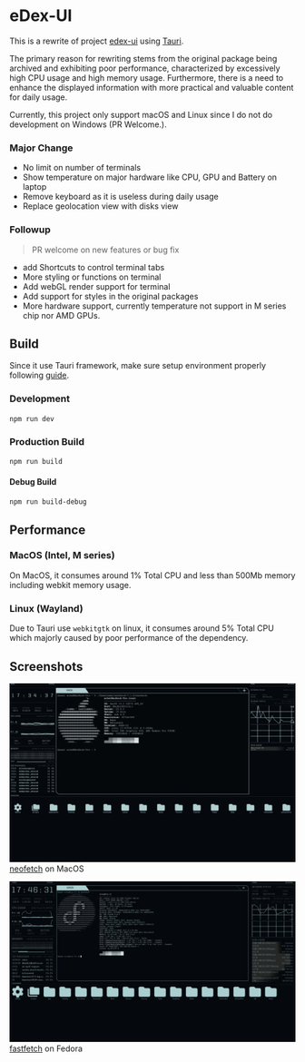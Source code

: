# eDex-UI

This is a rewrite of project [edex-ui](https://github.com/GitSquared/edex-ui) using [Tauri](https://github.com/tauri-apps/tauri).

The primary reason for rewriting stems from the original package being archived and exhibiting poor performance, characterized by excessively high CPU usage and high memory usage.
Furthermore, there is a need to enhance the displayed information with more practical and valuable content for daily usage.

Currently, this project only support macOS and Linux since I do not do development on Windows (PR Welcome.).

### Major Change

- No limit on number of terminals
- Show temperature on major hardware like CPU, GPU and Battery on laptop
- Remove keyboard as it is useless during daily usage
- Replace geolocation view with disks view

### Followup

> PR welcome on new features or bug fix

- add Shortcuts to control terminal tabs
- More styling or functions on terminal
- Add webGL render support for terminal
- Add support for styles in the original packages
- More hardware support, currently temperature not support in M series chip nor AMD GPUs.

## Build

Since it use Tauri framework, make sure setup environment properly following [guide](https://tauri.app/v1/guides/getting-started/prerequisites).

### Development

```
npm run dev
```

### Production Build

```
npm run build
```

#### Debug Build

```
npm run build-debug
```

## Performance

### MacOS (Intel, M series)

On MacOS, it consumes around 1% Total CPU and less than 500Mb memory including webkit memory usage.

### Linux (Wayland)

Due to Tauri use `webkitgtk` on linux, it consumes around 5% Total CPU which majorly caused by poor performance of the dependency.

## Screenshots

![1](screenshots/screenshot.webp)
[neofetch](https://github.com/dylanaraps/neofetch) on MacOS

![2](screenshots/screenshot2.webp)
[fastfetch](https://github.com/fastfetch-cli/fastfetch/) on Fedora
